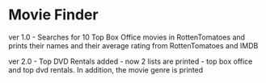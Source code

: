 # Movie Finder

ver 1.0 - Searches for 10 Top Box Office movies in RottenTomatoes and prints their names and their average rating from 
          RottenTomatoes and IMDB
          
ver 2.0 - Top DVD Rentals added - now 2 lists are printed - top box office and top dvd rentals. In addition, the movie 
          genre is printed
